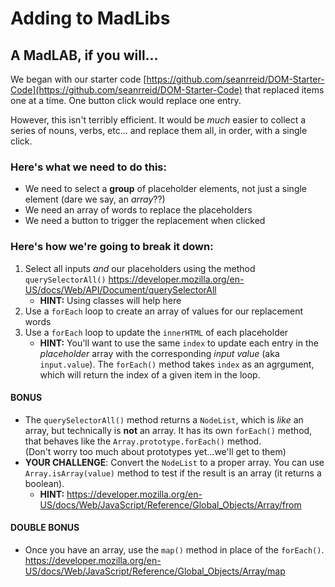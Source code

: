 # Adding to MadLibs

## A MadLAB, if you will...

We began with our starter code [https://github.com/seanrreid/DOM-Starter-Code](https://github.com/seanrreid/DOM-Starter-Code) that replaced items one at a time. One button click would replace one entry.

However, this isn't terribly efficient. It would be _much_ easier to collect a series of nouns, verbs, etc... and replace them all, in order, with a single click.

### Here's what we need to do this:

- We need to select a **group** of placeholder elements, not just a single element (dare we say, an _array_??)
- We need an array of words to replace the placeholders
- We need a button to trigger the replacement when clicked

### Here's how we're going to break it down:

1. Select all inputs _and_ our placeholders using the method `querySelectorAll()`
   https://developer.mozilla.org/en-US/docs/Web/API/Document/querySelectorAll 
   - **HINT:** Using classes will help here
1. Use a `forEach` loop to create an array of values for our replacement words
1. Use a `forEach` loop to update the `innerHTML` of each placeholder
   - **HINT:** You'll want to use the same `index` to update each entry in the _placeholder_ array with the corresponding _input value_ (aka `input.value`). The `forEach()` method takes `index` as an agrgument, which will return the index of a given item in the loop. 
   
#### BONUS

* The `querySelectorAll()` method returns a `NodeList`, which is _like_ an array, but technically is **not** an array. It has its own `forEach()` method, that behaves like the `Array.prototype.forEach()` method. <br/>(Don't worry too much about prototypes yet...we'll get to them)
* **YOUR CHALLENGE**: Convert the `NodeList` to a proper array. You can use `Array.isArray(value)` method to test if the result is an array (it returns a boolean). 
   - **HINT:** https://developer.mozilla.org/en-US/docs/Web/JavaScript/Reference/Global_Objects/Array/from

#### DOUBLE BONUS

* Once you have an array, use the `map()` method in place of the `forEach()`. <br/>https://developer.mozilla.org/en-US/docs/Web/JavaScript/Reference/Global_Objects/Array/map